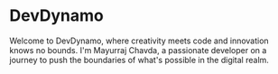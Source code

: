 # DevDynamo
Welcome to DevDynamo, where creativity meets code and innovation knows no bounds. I'm Mayurraj Chavda, a passionate developer on a journey to push the boundaries of what's possible in the digital realm.
